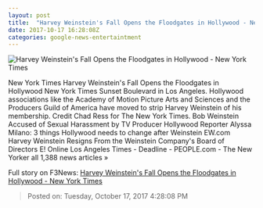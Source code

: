 ```yaml
---
layout: post
title:  "Harvey Weinstein's Fall Opens the Floodgates in Hollywood - New York Times"
date: 2017-10-17 16:28:08Z
categories: google-news-entertaintment
---
```


![Harvey Weinstein's Fall Opens the Floodgates in Hollywood - New York Times](https://static01.nyt.com/images/2017/10/17/business/17WEINSTEIN-1/17WEINSTEIN-1-facebookJumbo.jpg)

New York Times Harvey Weinstein's Fall Opens the Floodgates in Hollywood New York Times Sunset Boulevard in Los Angeles. Hollywood associations like the Academy of Motion Picture Arts and Sciences and the Producers Guild of America have moved to strip Harvey Weinstein of his membership. Credit Chad Ress for The New York Times. Bob Weinstein Accused of Sexual Harassment by TV Producer Hollywood Reporter Alyssa Milano: 3 things Hollywood needs to change after Weinstein EW.com Harvey Weinstein Resigns From the Weinstein Company's Board of Directors E! Online Los Angeles Times - Deadline - PEOPLE.com - The New Yorker all 1,388 news articles »


Full story on F3News: [Harvey Weinstein's Fall Opens the Floodgates in Hollywood - New York Times](http://www.f3nws.com/n/M3jugF)

> Posted on: Tuesday, October 17, 2017 4:28:08 PM

